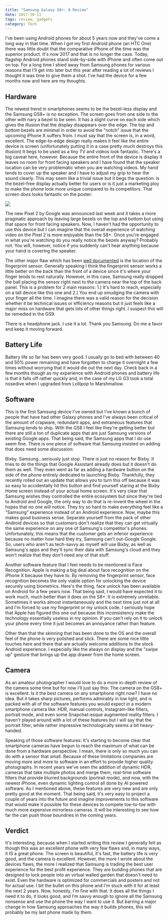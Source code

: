 ```yaml
---
title: "Samsung Galaxy S8+: A Review"
date: 2017-10-11
tags: review, gadgets
category: Tech
---
```


I've been using Android phones for about 5 years now and they've come a long way in that time.   When I got my first Android phone (an HTC One) there was little doubt that the comparative iPhone of the time was the superior product.  It's now 2017 and that is no longer the case.  Today, flagship Android phones stand side-by-side with iPhone and often come out on top.  For a long time I shied away from Samsung phones for various reasons that I'll get into later but this year after reading a lot of reviews I thought it was time to give them a shot. I've had the device for a few months now and here are my thoughts. 

## Hardware

The newest trend in smartphones seems to be the bezel-less display and the Samsung GS8+ is no exception.  The screen goes from one side to the other with nary a bezel to be seen. It has a slight curve on each side which gives the illusion that the display disappears over the edge. The top and bottom bezels are minimal in order to avoid the "notch" issue that the upcoming iPhone X suffers from.   I must say that the screen is, in a word, excellent.  The edge-to-edge design really makes it feel like the entire device is screen (unfortunately putting it in a case pretty much destroys this illusion)  It begs to be used as a tiny TV and videos look fantastic. There's a big caveat here, however.  Because the entire front of the device is display it leaves no room for front facing speakers and I have found that the speaker location can be very problematic when you are watching videos.  My hand tends to cover up the speaker and I have to adjust my grip to hear the sound clearly.  This may seem like a trivial issue but it begs the question:  is the bezel-free display actually better for users or is it just a marketing ploy to make the phone look more unique compared to its competitors.  That screen _does_ looks fantastic on the poster:

<img src="/images/s8-whale.jpg" style="text-align:center"/>

The new Pixel 2 by Google was announced last week and it takes a more pragmatic approach by leaving large bezels on the top and bottom but using that space for front facing speakers.  Now, I haven't had the opportunity to use this device but I can imagine that the overall experience of watching video on the Pixel 2 is more enjoyable than the S8+.  Once you're engaged in what you're watching do you really notice the bezels anyway?  Probably not.  You will, however, notice if you suddenly can't hear anything because your hand is covering the speaker.

The other major flaw which has been [well documented](https://www.theverge.com/2017/4/18/15328968/samsung-galaxy-s8-review-s8-plus) is the location of the fingerprint sensor.  Generally speaking I think the fingerprint sensor works a little better on the back than the front of a device since it's where your finger tends to rest naturally.  However, in this case, Samsung really dropped the ball placing the sensor right next to the camera near the top of the back panel.  This is a problem for 2 main reasons: 1.) It's hard to reach, especially on a tall device like this one and 2.) You end up smudging the camera with your finger all the time.  I imagine there was a valid reason for the decision whether it be technical issues or efficiency reasons but it just feels like a major miss on hardware that gets lots of other things right.  I suspect this will be remedied in the GS9.

There is a headphone jack.  I use it a lot.  Thank you Samsung.  Do me a favor and keep it moving forward.

## Battery Life

Battery life so far has been very good. I usually go to bed with between 40 and 50% power remaining and have forgotten to charge it overnight a few times without worrying that it would die out the next day.  Check back in a few months though as my experience with Android phones and battery life is that it falls off rather quickly and, in the case of my LG G3 took a total nosedive when I upgraded from Lollipop to Marshmallow.

## Software

This is the first Samsung device I've owned but I've known a bunch of people that have had other Galaxy phones and I've always been critical of the amount of crapware, redundant apps, and extraneous features that Samsung tends to ship.  With the GS8 I feel like they're getting better but there are still a ton of duplicate apps that are just Samsung versions of existing Google apps.  That being said, the Samsung apps that I do use seem fine. There is one piece of software that Samsung insisted on adding that does need some discussion:

Bixby. Samsung…seriously just stop. There is just no reason for Bixby.  It tries to do the things that Google Assistant already does but it doesn't do them as well.  They even went as far as adding a hardware button on the side of the phone entirely dedicated to launching Bixby. Thankfully, they recently rolled out an update that allows you to turn this off because it was so easy to accidentally hit this button and find yourself staring at the Bixby Home screen instead of your actual home screen.  It's very clear that Samsung wishes they controlled the entire ecosystem but since they're tied to Android and Google, the only way to do that is re-invent the wheel in the hopes that no one will notice.  They try so hard to make everything feel like a "Samsung" experience instead of an Android experience.  Now, maybe this makes good business sense.  Separate yourself from the pack of other Android devices so that customers don't realize that they can get virtually the same experience on any one of Samsung's competitor's phones.  Unfortunately, this means that the customer gets an inferior experience because no matter how hard they try, Samsung can't out-Google Google.  So, users who aren't as tech-savvy as myself will use Bixby, as well as Samsung's apps and they'll sync their data with Samsung's cloud and they won't realize that they don't need any of that stuff. 

Another software feature that I feel needs to be mentioned is Face Recognition.  Apple is making a big deal about face recognition on the iPhone X because they have to.  By removing the fingerprint sensor, face recognition becomes the only viable option for unlocking the device securely using biometrics.  Here's the thing, face unlock has been available on Android for a few years now.  That being said, I would have expected it to work much, much better than it does on the S8+.  It is extremely unreliable.  Sometimes it works almost instantaneously and the next time just not at all and I'm forced to use my fingerprint or my unlock code.  I seriously hope that Apple has figured this one out because this inconsistency make the technology essentially useless in my opinion.  If you can't rely on it to unlock your phone every time it just becomes an annoyance rather than feature.

Other than that the skinning that has been done to the OS and the overall feel of the phone is very polished and slick.  There are some nice little touches here and there that are actually welcome additions to the stock Android experience.  I especially like the always on display and the "swipe up" gesture that brings up the app drawer from the home screen.  

## Camera

As an amateur photographer I would love to do a more in-depth review of the camera some time but for now I'll just say this: The camera on the GS8+ is excellent.  Is it the best camera on any smartphone right now?  I have no idea.  But it takes sharp pictures, performs admirably in low light, and is packed with all of the software features you would expect in a modern smartphone camera like: HDR, manual controls, Instagram-like filters, portrait mode, and even some Snapchat-esque augmented reality filters.  I haven't played around with a lot of these features but I will say that the portrait filter, while rather impressive technologically seems a bit heavy-handed.  

Speaking of those software features: It's starting to become clear that smartphone cameras have begun to reach the maximum of what can be done from a hardware perspective.  I mean, there is only so much you can do with a sensor that small. Because of these limitations companies are moving more and more to software in an effort to provide higher quality photographs. In recent years we've seen the addition of dynamic HDR, cameras that take multiple photos and merge them, real-time software filters that provide blurred backgrounds (portrait mode), and now, with the newest iPhone, even dynamic lighting control all done by AI powered software. As I mentioned above, these features are very new and are only pretty good at the moment.  That being said, it's very easy to project a couple of years into the future and imagine improvements to this software that would make it possible for these devices to compete toe-to-toe with much more expensive mirrorless cameras.  It will be interesting to see how far the can push those boundries in the coming years.

## Verdict

It's interesting, because when I started writing this review I generally felt as though this was an excellent phone with very few flaws and, in many ways, it IS a great phone.  The screen is beautiful, it's fast, the battery life is very good, and the camera is excellent.  However, the more I wrote about the devices flaws, the more I realized that Samsung is trading the best user experience for the best profit experience.  They are building phones that are designed to lock people into an virtual walled garden that doesn't need to exist.  Even the hardware is optimized for commercials and posters and not for actual use.  I bit the bullet on this phone and I'm stuck with it for at least the next 2 years.  Now, honestly, I'm fine with that.  It does all the things I need it to do, it looks good, and I'm savvy enough to ignore all the Samsung nonsense and use the phone the way I want to use it.  But barring a major change in how Samsung approaches the way it builds phones, this will probably be my last phone made by them.

